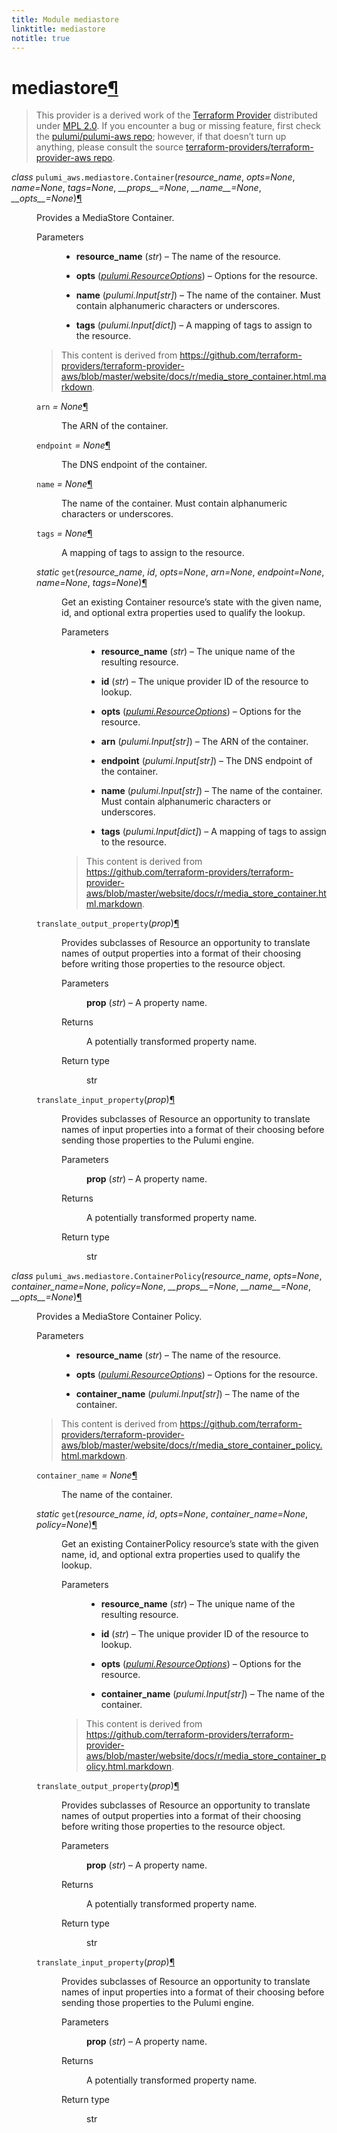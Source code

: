 ```yaml
---
title: Module mediastore
linktitle: mediastore
notitle: true
---
```


<div class="section" id="mediastore">
<h1>mediastore<a class="headerlink" href="#mediastore" title="Permalink to this headline">¶</a></h1>
<blockquote>
<div><p>This provider is a derived work of the <a class="reference external" href="https://github.com/terraform-providers/terraform-provider-aws">Terraform Provider</a> distributed under
<a class="reference external" href="https://www.mozilla.org/en-US/MPL/2.0/">MPL 2.0</a>. If you encounter a bug or missing feature, first check the
<a class="reference external" href="https://github.com/pulumi/pulumi-aws/issues">pulumi/pulumi-aws repo</a>; however, if that doesn’t turn up
anything, please consult the source <a class="reference external" href="https://github.com/terraform-providers/terraform-provider-aws/issues">terraform-providers/terraform-provider-aws repo</a>.</p>
</div></blockquote>
<span class="target" id="module-pulumi_aws.mediastore"></span><dl class="class">
<dt id="pulumi_aws.mediastore.Container">
<em class="property">class </em><code class="sig-prename descclassname">pulumi_aws.mediastore.</code><code class="sig-name descname">Container</code><span class="sig-paren">(</span><em class="sig-param">resource_name</em>, <em class="sig-param">opts=None</em>, <em class="sig-param">name=None</em>, <em class="sig-param">tags=None</em>, <em class="sig-param">__props__=None</em>, <em class="sig-param">__name__=None</em>, <em class="sig-param">__opts__=None</em><span class="sig-paren">)</span><a class="headerlink" href="#pulumi_aws.mediastore.Container" title="Permalink to this definition">¶</a></dt>
<dd><p>Provides a MediaStore Container.</p>
<dl class="field-list simple">
<dt class="field-odd">Parameters</dt>
<dd class="field-odd"><ul class="simple">
<li><p><strong>resource_name</strong> (<em>str</em>) – The name of the resource.</p></li>
<li><p><strong>opts</strong> (<a class="reference internal" href="../../pulumi/#pulumi.ResourceOptions" title="pulumi.ResourceOptions"><em>pulumi.ResourceOptions</em></a>) – Options for the resource.</p></li>
<li><p><strong>name</strong> (<em>pulumi.Input</em><em>[</em><em>str</em><em>]</em>) – The name of the container. Must contain alphanumeric characters or underscores.</p></li>
<li><p><strong>tags</strong> (<em>pulumi.Input</em><em>[</em><em>dict</em><em>]</em>) – A mapping of tags to assign to the resource.</p></li>
</ul>
</dd>
</dl>
<blockquote>
<div><p>This content is derived from <a class="reference external" href="https://github.com/terraform-providers/terraform-provider-aws/blob/master/website/docs/r/media_store_container.html.markdown">https://github.com/terraform-providers/terraform-provider-aws/blob/master/website/docs/r/media_store_container.html.markdown</a>.</p>
</div></blockquote>
<dl class="attribute">
<dt id="pulumi_aws.mediastore.Container.arn">
<code class="sig-name descname">arn</code><em class="property"> = None</em><a class="headerlink" href="#pulumi_aws.mediastore.Container.arn" title="Permalink to this definition">¶</a></dt>
<dd><p>The ARN of the container.</p>
</dd></dl>

<dl class="attribute">
<dt id="pulumi_aws.mediastore.Container.endpoint">
<code class="sig-name descname">endpoint</code><em class="property"> = None</em><a class="headerlink" href="#pulumi_aws.mediastore.Container.endpoint" title="Permalink to this definition">¶</a></dt>
<dd><p>The DNS endpoint of the container.</p>
</dd></dl>

<dl class="attribute">
<dt id="pulumi_aws.mediastore.Container.name">
<code class="sig-name descname">name</code><em class="property"> = None</em><a class="headerlink" href="#pulumi_aws.mediastore.Container.name" title="Permalink to this definition">¶</a></dt>
<dd><p>The name of the container. Must contain alphanumeric characters or underscores.</p>
</dd></dl>

<dl class="attribute">
<dt id="pulumi_aws.mediastore.Container.tags">
<code class="sig-name descname">tags</code><em class="property"> = None</em><a class="headerlink" href="#pulumi_aws.mediastore.Container.tags" title="Permalink to this definition">¶</a></dt>
<dd><p>A mapping of tags to assign to the resource.</p>
</dd></dl>

<dl class="method">
<dt id="pulumi_aws.mediastore.Container.get">
<em class="property">static </em><code class="sig-name descname">get</code><span class="sig-paren">(</span><em class="sig-param">resource_name</em>, <em class="sig-param">id</em>, <em class="sig-param">opts=None</em>, <em class="sig-param">arn=None</em>, <em class="sig-param">endpoint=None</em>, <em class="sig-param">name=None</em>, <em class="sig-param">tags=None</em><span class="sig-paren">)</span><a class="headerlink" href="#pulumi_aws.mediastore.Container.get" title="Permalink to this definition">¶</a></dt>
<dd><p>Get an existing Container resource’s state with the given name, id, and optional extra
properties used to qualify the lookup.</p>
<dl class="field-list simple">
<dt class="field-odd">Parameters</dt>
<dd class="field-odd"><ul class="simple">
<li><p><strong>resource_name</strong> (<em>str</em>) – The unique name of the resulting resource.</p></li>
<li><p><strong>id</strong> (<em>str</em>) – The unique provider ID of the resource to lookup.</p></li>
<li><p><strong>opts</strong> (<a class="reference internal" href="../../pulumi/#pulumi.ResourceOptions" title="pulumi.ResourceOptions"><em>pulumi.ResourceOptions</em></a>) – Options for the resource.</p></li>
<li><p><strong>arn</strong> (<em>pulumi.Input</em><em>[</em><em>str</em><em>]</em>) – The ARN of the container.</p></li>
<li><p><strong>endpoint</strong> (<em>pulumi.Input</em><em>[</em><em>str</em><em>]</em>) – The DNS endpoint of the container.</p></li>
<li><p><strong>name</strong> (<em>pulumi.Input</em><em>[</em><em>str</em><em>]</em>) – The name of the container. Must contain alphanumeric characters or underscores.</p></li>
<li><p><strong>tags</strong> (<em>pulumi.Input</em><em>[</em><em>dict</em><em>]</em>) – A mapping of tags to assign to the resource.</p></li>
</ul>
</dd>
</dl>
<blockquote>
<div><p>This content is derived from <a class="reference external" href="https://github.com/terraform-providers/terraform-provider-aws/blob/master/website/docs/r/media_store_container.html.markdown">https://github.com/terraform-providers/terraform-provider-aws/blob/master/website/docs/r/media_store_container.html.markdown</a>.</p>
</div></blockquote>
</dd></dl>

<dl class="method">
<dt id="pulumi_aws.mediastore.Container.translate_output_property">
<code class="sig-name descname">translate_output_property</code><span class="sig-paren">(</span><em class="sig-param">prop</em><span class="sig-paren">)</span><a class="headerlink" href="#pulumi_aws.mediastore.Container.translate_output_property" title="Permalink to this definition">¶</a></dt>
<dd><p>Provides subclasses of Resource an opportunity to translate names of output properties
into a format of their choosing before writing those properties to the resource object.</p>
<dl class="field-list simple">
<dt class="field-odd">Parameters</dt>
<dd class="field-odd"><p><strong>prop</strong> (<em>str</em>) – A property name.</p>
</dd>
<dt class="field-even">Returns</dt>
<dd class="field-even"><p>A potentially transformed property name.</p>
</dd>
<dt class="field-odd">Return type</dt>
<dd class="field-odd"><p>str</p>
</dd>
</dl>
</dd></dl>

<dl class="method">
<dt id="pulumi_aws.mediastore.Container.translate_input_property">
<code class="sig-name descname">translate_input_property</code><span class="sig-paren">(</span><em class="sig-param">prop</em><span class="sig-paren">)</span><a class="headerlink" href="#pulumi_aws.mediastore.Container.translate_input_property" title="Permalink to this definition">¶</a></dt>
<dd><p>Provides subclasses of Resource an opportunity to translate names of input properties into
a format of their choosing before sending those properties to the Pulumi engine.</p>
<dl class="field-list simple">
<dt class="field-odd">Parameters</dt>
<dd class="field-odd"><p><strong>prop</strong> (<em>str</em>) – A property name.</p>
</dd>
<dt class="field-even">Returns</dt>
<dd class="field-even"><p>A potentially transformed property name.</p>
</dd>
<dt class="field-odd">Return type</dt>
<dd class="field-odd"><p>str</p>
</dd>
</dl>
</dd></dl>

</dd></dl>

<dl class="class">
<dt id="pulumi_aws.mediastore.ContainerPolicy">
<em class="property">class </em><code class="sig-prename descclassname">pulumi_aws.mediastore.</code><code class="sig-name descname">ContainerPolicy</code><span class="sig-paren">(</span><em class="sig-param">resource_name</em>, <em class="sig-param">opts=None</em>, <em class="sig-param">container_name=None</em>, <em class="sig-param">policy=None</em>, <em class="sig-param">__props__=None</em>, <em class="sig-param">__name__=None</em>, <em class="sig-param">__opts__=None</em><span class="sig-paren">)</span><a class="headerlink" href="#pulumi_aws.mediastore.ContainerPolicy" title="Permalink to this definition">¶</a></dt>
<dd><p>Provides a MediaStore Container Policy.</p>
<dl class="field-list simple">
<dt class="field-odd">Parameters</dt>
<dd class="field-odd"><ul class="simple">
<li><p><strong>resource_name</strong> (<em>str</em>) – The name of the resource.</p></li>
<li><p><strong>opts</strong> (<a class="reference internal" href="../../pulumi/#pulumi.ResourceOptions" title="pulumi.ResourceOptions"><em>pulumi.ResourceOptions</em></a>) – Options for the resource.</p></li>
<li><p><strong>container_name</strong> (<em>pulumi.Input</em><em>[</em><em>str</em><em>]</em>) – The name of the container.</p></li>
</ul>
</dd>
</dl>
<blockquote>
<div><p>This content is derived from <a class="reference external" href="https://github.com/terraform-providers/terraform-provider-aws/blob/master/website/docs/r/media_store_container_policy.html.markdown">https://github.com/terraform-providers/terraform-provider-aws/blob/master/website/docs/r/media_store_container_policy.html.markdown</a>.</p>
</div></blockquote>
<dl class="attribute">
<dt id="pulumi_aws.mediastore.ContainerPolicy.container_name">
<code class="sig-name descname">container_name</code><em class="property"> = None</em><a class="headerlink" href="#pulumi_aws.mediastore.ContainerPolicy.container_name" title="Permalink to this definition">¶</a></dt>
<dd><p>The name of the container.</p>
</dd></dl>

<dl class="method">
<dt id="pulumi_aws.mediastore.ContainerPolicy.get">
<em class="property">static </em><code class="sig-name descname">get</code><span class="sig-paren">(</span><em class="sig-param">resource_name</em>, <em class="sig-param">id</em>, <em class="sig-param">opts=None</em>, <em class="sig-param">container_name=None</em>, <em class="sig-param">policy=None</em><span class="sig-paren">)</span><a class="headerlink" href="#pulumi_aws.mediastore.ContainerPolicy.get" title="Permalink to this definition">¶</a></dt>
<dd><p>Get an existing ContainerPolicy resource’s state with the given name, id, and optional extra
properties used to qualify the lookup.</p>
<dl class="field-list simple">
<dt class="field-odd">Parameters</dt>
<dd class="field-odd"><ul class="simple">
<li><p><strong>resource_name</strong> (<em>str</em>) – The unique name of the resulting resource.</p></li>
<li><p><strong>id</strong> (<em>str</em>) – The unique provider ID of the resource to lookup.</p></li>
<li><p><strong>opts</strong> (<a class="reference internal" href="../../pulumi/#pulumi.ResourceOptions" title="pulumi.ResourceOptions"><em>pulumi.ResourceOptions</em></a>) – Options for the resource.</p></li>
<li><p><strong>container_name</strong> (<em>pulumi.Input</em><em>[</em><em>str</em><em>]</em>) – The name of the container.</p></li>
</ul>
</dd>
</dl>
<blockquote>
<div><p>This content is derived from <a class="reference external" href="https://github.com/terraform-providers/terraform-provider-aws/blob/master/website/docs/r/media_store_container_policy.html.markdown">https://github.com/terraform-providers/terraform-provider-aws/blob/master/website/docs/r/media_store_container_policy.html.markdown</a>.</p>
</div></blockquote>
</dd></dl>

<dl class="method">
<dt id="pulumi_aws.mediastore.ContainerPolicy.translate_output_property">
<code class="sig-name descname">translate_output_property</code><span class="sig-paren">(</span><em class="sig-param">prop</em><span class="sig-paren">)</span><a class="headerlink" href="#pulumi_aws.mediastore.ContainerPolicy.translate_output_property" title="Permalink to this definition">¶</a></dt>
<dd><p>Provides subclasses of Resource an opportunity to translate names of output properties
into a format of their choosing before writing those properties to the resource object.</p>
<dl class="field-list simple">
<dt class="field-odd">Parameters</dt>
<dd class="field-odd"><p><strong>prop</strong> (<em>str</em>) – A property name.</p>
</dd>
<dt class="field-even">Returns</dt>
<dd class="field-even"><p>A potentially transformed property name.</p>
</dd>
<dt class="field-odd">Return type</dt>
<dd class="field-odd"><p>str</p>
</dd>
</dl>
</dd></dl>

<dl class="method">
<dt id="pulumi_aws.mediastore.ContainerPolicy.translate_input_property">
<code class="sig-name descname">translate_input_property</code><span class="sig-paren">(</span><em class="sig-param">prop</em><span class="sig-paren">)</span><a class="headerlink" href="#pulumi_aws.mediastore.ContainerPolicy.translate_input_property" title="Permalink to this definition">¶</a></dt>
<dd><p>Provides subclasses of Resource an opportunity to translate names of input properties into
a format of their choosing before sending those properties to the Pulumi engine.</p>
<dl class="field-list simple">
<dt class="field-odd">Parameters</dt>
<dd class="field-odd"><p><strong>prop</strong> (<em>str</em>) – A property name.</p>
</dd>
<dt class="field-even">Returns</dt>
<dd class="field-even"><p>A potentially transformed property name.</p>
</dd>
<dt class="field-odd">Return type</dt>
<dd class="field-odd"><p>str</p>
</dd>
</dl>
</dd></dl>

</dd></dl>

</div>

